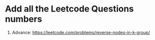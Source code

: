 # Add all the Leetcode Questions numbers

1) Advance: https://leetcode.com/problems/reverse-nodes-in-k-group/
